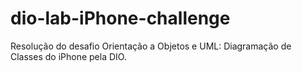# dio-lab-iPhone-challenge
Resolução do desafio Orientação a Objetos e UML: Diagramação de Classes do iPhone pela DIO.
